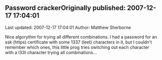 ## Password crackerOriginally published: 2007-12-17 17:04:01 
Last updated: 2007-12-17 17:04:01 
Author: Matthew Sherborne 
 
Nice algorythm for trying all different combinations. I had a password for an ssk (https) certificate with some 1337 (leet) characters in it, but I couldn't remember which ones, this little prog tries switching out each character with a l33t character trying all combinations...